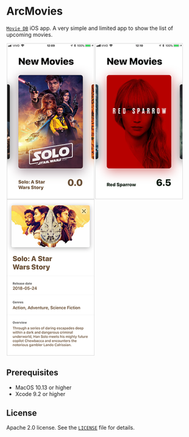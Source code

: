 # ArcMovies
[`Movie DB`](https://www.themoviedb.org/) iOS app.
A very simple and limited app to show the list of upcoming movies.

<img align="left" src="https://github.com/jaikme/arc-movies-ios/raw/develop/screenshots/screenshot1.png?v=4" width="230" hspace="1"/>
<img align="left" src="https://github.com/jaikme/arc-movies-ios/raw/develop/screenshots/screenshot2.png?v=4" width="230" hspace="1"/>
<img src="https://github.com/jaikme/arc-movies-ios/raw/develop/screenshots/screenshot3.png?v=4" width="230" hspace="1"/>

## Prerequisites

* MacOS 10.13 or higher
* Xcode 9.2 or higher

## License

Apache 2.0 license. See the [`LICENSE`](LICENSE) file for details.

